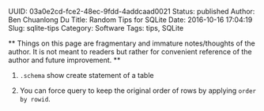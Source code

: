 UUID: 03a0e2cd-fce2-48ec-9fdd-4addcaad0021
Status: published
Author: Ben Chuanlong Du
Title: Random Tips for SQLite
Date: 2016-10-16 17:04:19
Slug: sqlite-tips
Category: Software
Tags: tips, SQLite

**
Things on this page are fragmentary and immature notes/thoughts of the author. 
It is not meant to readers but rather for convenient reference of the author and future improvement.
**
 
1. `.schema` show create statement of a table

2. You can force query to keep the original order of rows 
by applying `order by rowid`.
